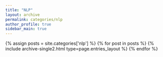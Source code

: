 ```yaml
---
title: "NLP"
layout: archive
permalink: categories/nlp
author_profile: true
sidebar_main: true
---
```


{% assign posts = site.categories['nlp'] %}
{% for post in posts %} {% include archive-single2.html type=page.entries_layout %} {% endfor %}